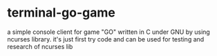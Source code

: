 terminal-go-game
================

a simple console client for game "GO" written in C under GNU by using ncurses library. it's just first try code and can be used for testing and research of ncurses lib
